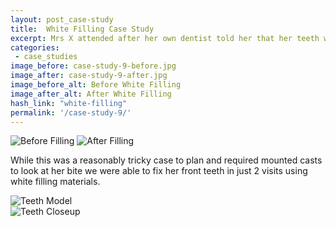 ```yaml
---
layout: post_case-study
title:  White Filling Case Study
excerpt: Mrs X attended after her own dentist told her that her teeth were wearing away and that she would need to be referred.
categories:
 - case_studies
image_before: case-study-9-before.jpg
image_after: case-study-9-after.jpg
image_before_alt: Before White Filling
image_after_alt: After White Filling
hash_link: "white-filling"
permalink: '/case-study-9/'
---
```


<div class="u-center-table u-mb-large-1-5">
  <img src="{{site.baseurl}}/assets/images/case-study-9-before.jpg" alt="Before Filling">
  <img src="{{site.baseurl}}/assets/images/case-study-9-after.jpg" alt="After Filling">
</div>

While this was a reasonably tricky case to plan and required mounted casts to look at her bite we were able to fix her front teeth in just 2 visits using white filling materials.

<div class="row">
  <div class="six columns u-mb-large-1-5">
    <img src="{{site.baseurl}}/assets/images/case-study-9-model.jpg" alt="Teeth Model">
  </div>
  <div class="six columns">
    <img src="{{site.baseurl}}/assets/images/case-study-9-closeup.jpg" alt="Teeth Closeup">
  </div>
</div>
